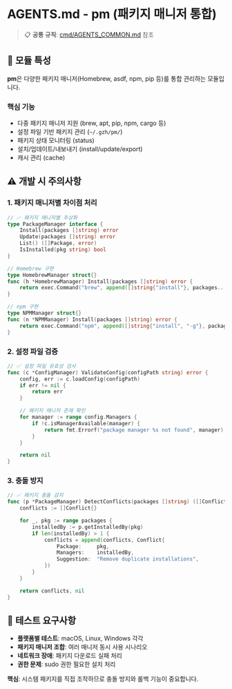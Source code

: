 # AGENTS.md - pm (패키지 매니저 통합)

> 📋 **공통 규칙**: [cmd/AGENTS_COMMON.md](../AGENTS_COMMON.md) 참조

## 🎯 모듈 특성

**pm**은 다양한 패키지 매니저(Homebrew, asdf, npm, pip 등)를 통합 관리하는 모듈입니다.

### 핵심 기능

- 다중 패키지 매니저 지원 (brew, apt, pip, npm, cargo 등)
- 설정 파일 기반 패키지 관리 (`~/.gzh/pm/`)
- 패키지 상태 모니터링 (status)
- 설치/업데이트/내보내기 (install/update/export)
- 캐시 관리 (cache)

## ⚠️ 개발 시 주의사항

### 1. 패키지 매니저별 차이점 처리

```go
// ✅ 패키지 매니저별 추상화
type PackageManager interface {
    Install(packages []string) error
    Update(packages []string) error
    List() ([]Package, error)
    IsInstalled(pkg string) bool
}

// Homebrew 구현
type HomebrewManager struct{}
func (h *HomebrewManager) Install(packages []string) error {
    return exec.Command("brew", append([]string{"install"}, packages...)...).Run()
}

// npm 구현
type NPMManager struct{}
func (n *NPMManager) Install(packages []string) error {
    return exec.Command("npm", append([]string{"install", "-g"}, packages...)...).Run()
}
```

### 2. 설정 파일 검증

```go
// ✅ 설정 파일 유효성 검사
func (c *ConfigManager) ValidateConfig(configPath string) error {
    config, err := c.loadConfig(configPath)
    if err != nil {
        return err
    }

    // 패키지 매니저 존재 확인
    for manager := range config.Managers {
        if !c.isManagerAvailable(manager) {
            return fmt.Errorf("package manager %s not found", manager)
        }
    }

    return nil
}
```

### 3. 충돌 방지

```go
// ✅ 패키지 충돌 감지
func (p *PackageManager) DetectConflicts(packages []string) ([]Conflict, error) {
    conflicts := []Conflict{}

    for _, pkg := range packages {
        installedBy := p.getInstalledBy(pkg)
        if len(installedBy) > 1 {
            conflicts = append(conflicts, Conflict{
                Package:     pkg,
                Managers:    installedBy,
                Suggestion:  "Remove duplicate installations",
            })
        }
    }

    return conflicts, nil
}
```

## 🧪 테스트 요구사항

- **플랫폼별 테스트**: macOS, Linux, Windows 각각
- **패키지 매니저 조합**: 여러 매니저 동시 사용 시나리오
- **네트워크 장애**: 패키지 다운로드 실패 처리
- **권한 문제**: sudo 권한 필요한 설치 처리

**핵심**: 시스템 패키지를 직접 조작하므로 충돌 방지와 롤백 기능이 중요합니다.
